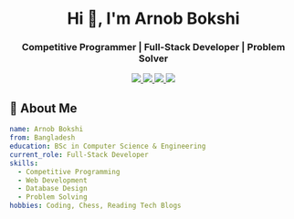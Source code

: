 <h1 align="center">Hi 👋, I'm Arnob Bokshi</h1>
<h3 align="center">Competitive Programmer | Full-Stack Developer | Problem Solver</h3>

<p align="center">
  <a href="https://leetcode.com/arnob1111/">
    <img src="https://img.shields.io/badge/-LeetCode-FFA116?style=for-the-badge&logo=leetcode&logoColor=black">
  </a>
  <a href="https://auth.geeksforgeeks.org/user/ararno47m4">
    <img src="https://img.shields.io/badge/GeeksforGeeks-298D46?style=for-the-badge&logo=geeksforgeeks&logoColor=white">
  </a>
  <a href="https://www.linkedin.com/in/arnob-bokshi-1b88a2323/">
    <img src="https://img.shields.io/badge/LinkedIn-0077B5?style=for-the-badge&logo=linkedin&logoColor=white">
  </a>
  <a href="mailto:ararnob1415@gmail.com">
    <img src="https://img.shields.io/badge/Gmail-D14836?style=for-the-badge&logo=gmail&logoColor=white">
  </a>
</p>

## 📌 About Me
```yaml
name: Arnob Bokshi
from: Bangladesh
education: BSc in Computer Science & Engineering
current_role: Full-Stack Developer
skills:
  - Competitive Programming
  - Web Development
  - Database Design
  - Problem Solving
hobbies: Coding, Chess, Reading Tech Blogs
